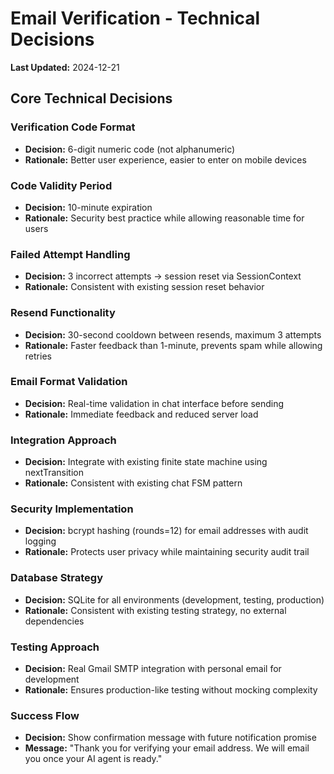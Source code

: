 # Email Verification - Technical Decisions

**Last Updated:** 2024-12-21
## Core Technical Decisions

### Verification Code Format
- **Decision:** 6-digit numeric code (not alphanumeric)
- **Rationale:** Better user experience, easier to enter on mobile devices

### Code Validity Period
- **Decision:** 10-minute expiration
- **Rationale:** Security best practice while allowing reasonable time for users

### Failed Attempt Handling
- **Decision:** 3 incorrect attempts → session reset via SessionContext
- **Rationale:** Consistent with existing session reset behavior

### Resend Functionality
- **Decision:** 30-second cooldown between resends, maximum 3 attempts
- **Rationale:** Faster feedback than 1-minute, prevents spam while allowing retries

### Email Format Validation
- **Decision:** Real-time validation in chat interface before sending
- **Rationale:** Immediate feedback and reduced server load

### Integration Approach
- **Decision:** Integrate with existing finite state machine using nextTransition
- **Rationale:** Consistent with existing chat FSM pattern

### Security Implementation
- **Decision:** bcrypt hashing (rounds=12) for email addresses with audit logging
- **Rationale:** Protects user privacy while maintaining security audit trail

### Database Strategy
- **Decision:** SQLite for all environments (development, testing, production)
- **Rationale:** Consistent with existing testing strategy, no external dependencies

### Testing Approach
- **Decision:** Real Gmail SMTP integration with personal email for development
- **Rationale:** Ensures production-like testing without mocking complexity

### Success Flow
- **Decision:** Show confirmation message with future notification promise
- **Message:** "Thank you for verifying your email address. We will email you once your AI agent is ready." 